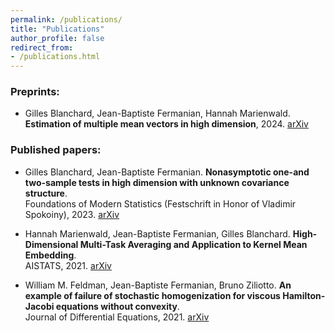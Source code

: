 ```yaml
---
permalink: /publications/
title: "Publications"
author_profile: false
redirect_from: 
- /publications.html
---
```


### Preprints:
 - Gilles Blanchard, Jean-Baptiste Fermanian, Hannah Marienwald. **Estimation of multiple mean vectors in high dimension**, 2024.
 [arXiv](https://arxiv.org/pdf/2403.15038)

### Published papers:

- Gilles Blanchard, Jean-Baptiste Fermanian. **Nonasymptotic one-and two-sample tests in high dimension with unknown covariance structure**.\
Foundations of Modern Statistics (Festschrift in Honor of Vladimir Spokoiny), 2023. [arXiv](https://arxiv.org/pdf/2109.01730)

- Hannah Marienwald, Jean-Baptiste Fermanian, Gilles Blanchard. **High-Dimensional Multi-Task Averaging and Application to Kernel Mean Embedding**.\
AISTATS, 2021. [arXiv](https://arxiv.org/pdf/2011.06794)

- William M. Feldman, Jean-Baptiste Fermanian, Bruno Ziliotto. **An example of failure of stochastic homogenization for viscous Hamilton-Jacobi equations without convexity**.\
Journal of Differential Equations, 2021. [arXiv](https://arxiv.org/pdf/1905.07295)

